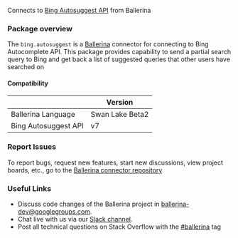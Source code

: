 
Connects to [Bing Autosuggest API](https://www.microsoft.com/en-us/bing/apis/bing-autosuggest-api) from Ballerina

### Package overview

The `bing.autosuggest` is a [Ballerina](https://ballerina.io/) connector for connecting to Bing Autocomplete API. This package provides capability to send a partial search query to Bing and get back a list of suggested queries that other users have searched on

#### Compatibility
|                            | Version           |
|----------------------------|-------------------|
| Ballerina Language         | Swan Lake Beta2   |
| Bing Autosuggest API       | v7                |

### Report Issues
To report bugs, request new features, start new discussions, view project boards, etc., go to the [Ballerina connector repository](https://github.com/ballerina-platform/ballerinax-openapi-connectors)

### Useful Links
- Discuss code changes of the Ballerina project in [ballerina-dev@googlegroups.com](mailto:ballerina-dev@googlegroups.com).
- Chat live with us via our [Slack channel](https://ballerina.io/community/slack/).
- Post all technical questions on Stack Overflow with the [#ballerina](https://stackoverflow.com/questions/tagged/ballerina) tag